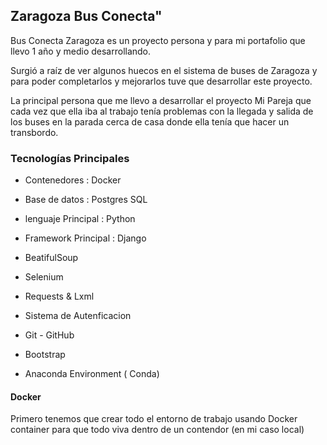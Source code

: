 ## Zaragoza Bus Conecta" 


Bus Conecta Zaragoza es un proyecto persona y para mi portafolio que llevo 1 año y medio desarrollando. 

Surgió a raíz de ver algunos huecos en el sistema de buses de Zaragoza y para poder completarlos y mejorarlos tuve que desarrollar este proyecto. 

La principal persona que me llevo a desarrollar el proyecto Mi Pareja que cada vez que ella iba al trabajo tenía problemas con la llegada y salida de los buses en la parada cerca de casa donde ella tenía que hacer un transbordo. 



### Tecnologías Principales 

- Contenedores : Docker 

- Base de datos : Postgres SQL 

- lenguaje Principal : Python 

- Framework Principal : Django


- BeatifulSoup 

- Selenium 

- Requests & Lxml

- Sistema de Autenficacion 

- Git - GitHub

- Bootstrap 

- Anaconda Environment ( Conda)


#### Docker 
Primero tenemos que crear todo el entorno de trabajo usando Docker container para que todo viva dentro de un contendor (en mi caso local)